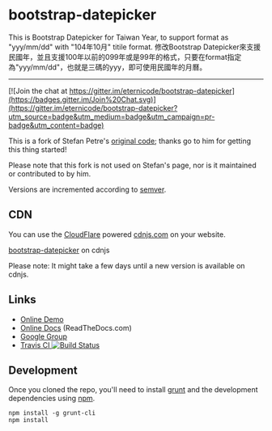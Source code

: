# bootstrap-datepicker

This is Bootstrap Datepicker for Taiwan Year, to support format as "yyy/mm/dd" with "104年10月" titile format.
修改Bootstrap Datepicker來支援民國年，並且支援100年以前的099年或是99年的格式，只要在format指定為"yyy/mm/dd"，也就是三碼的yyy，即可使用民國年的月曆。

----

[![Join the chat at https://gitter.im/eternicode/bootstrap-datepicker](https://badges.gitter.im/Join%20Chat.svg)](https://gitter.im/eternicode/bootstrap-datepicker?utm_source=badge&utm_medium=badge&utm_campaign=pr-badge&utm_content=badge)

This is a fork of Stefan Petre's [original code](http://www.eyecon.ro/bootstrap-datepicker/);
thanks go to him for getting this thing started!

Please note that this fork is not used on Stefan's page, nor is it maintained or contributed to by him.

Versions are incremented according to [semver](http://semver.org/).

## CDN

You can use the [CloudFlare](https://www.cloudflare.com) powered [cdnjs.com](https://cdnjs.com) on your website. 

[bootstrap-datepicker](http://cdnjs.com/libraries/bootstrap-datepicker) on cdnjs

Please note: It might take a few days until a new version is available on cdnjs.

## Links

* [Online Demo](http://eternicode.github.io/bootstrap-datepicker/)
* [Online Docs](http://bootstrap-datepicker.readthedocs.org/en/stable/) (ReadTheDocs.com)
* [Google Group](https://groups.google.com/group/bootstrap-datepicker/)
* [Travis CI ![Build Status](https://travis-ci.org/eternicode/bootstrap-datepicker.svg?branch=master)](https://travis-ci.org/eternicode/bootstrap-datepicker)

## Development

Once you cloned the repo, you'll need to install [grunt](http://gruntjs.com/) and the development dependencies using [npm](https://www.npmjs.com/).

    npm install -g grunt-cli
    npm install

